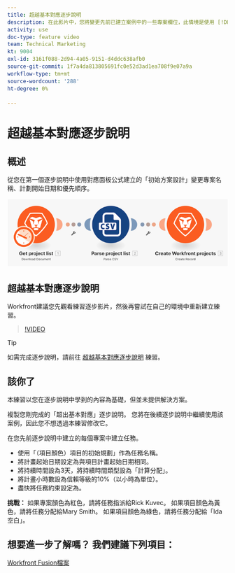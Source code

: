 ```yaml
---
title: 超越基本對應逐步說明
description: 在此影片中，您將變更先前已建立案例中的一些專案欄位，此情境是使用 [!DNL Adobe Workfront Fusion].
activity: use
doc-type: feature video
team: Technical Marketing
kt: 9004
exl-id: 3161f088-2d94-4a05-9151-d4ddc638afb0
source-git-commit: 1f7a4da813805691fc0e52d3ad1ea708f9e07a9a
workflow-type: tm+mt
source-wordcount: '288'
ht-degree: 0%

---
```


# 超越基本對應逐步說明

## 概述

從您在第一個逐步說明中使用對應面板公式建立的「初始方案設計」變更專案名稱、計劃開始日期和優先順序。

![融合場景的影像](assets/understand-the-basics-1.png)

## 超越基本對應逐步說明

Workfront建議您先觀看練習逐步影片，然後再嘗試在自己的環境中重新建立練習。

>[!VIDEO](https://video.tv.adobe.com/v/335264/?quality=12)

>[!TIP]
>
>如需完成逐步說明，請前往 [超越基本對應逐步說明](https://experienceleague.adobe.com/docs/workfront-learn/tutorials-workfront/fusion/exercises/beyond-basic-mapping.html?lang=en) 練習。

## 該你了

本練習以您在逐步說明中學到的內容為基礎，但並未提供解決方案。

複製您剛完成的「超出基本對應」逐步說明。 您將在後續逐步說明中繼續使用該案例，因此您不想透過本練習修改它。

在您先前逐步說明中建立的每個專案中建立任務。

* 使用「（項目顏色）項目的初始規劃」作為任務名稱。
* 將計畫起始日期設定為與項目計畫起始日期相同。
* 將持續時間設為3天，將持續時間類型設為「計算分配」。
* 將計畫小時數設為信賴等級的10%（以小時為單位）。
* 盡快將任務約束設定為。

**挑戰：** 如果專案顏色為紅色，請將任務指派給Rick Kuvec。 如果項目顏色為黃色，請將任務分配給Mary Smith。 如果項目顏色為綠色，請將任務分配給「Ida空白」。

## 想要進一步了解嗎？ 我們建議下列項目：

[Workfront Fusion檔案](https://experienceleague.adobe.com/docs/workfront/using/adobe-workfront-fusion/workfront-fusion-2.html?lang=en)
